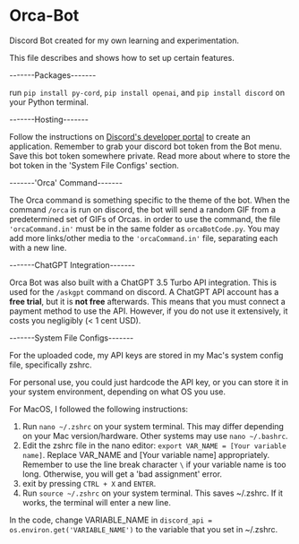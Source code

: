 # Orca-Bot
Discord Bot created for my own learning and experimentation. 

This file describes and shows how to set up certain features.

-------Packages-------

run `pip install py-cord`, `pip install openai`, and `pip install discord` on your Python terminal. 

-------Hosting-------

Follow the instructions on [Discord's developer portal](https://discord.com/developers/) to create an application. 
Remember to grab your discord bot token from the Bot menu. Save this bot token somewhere private. 
Read more about where to store the bot token in the 'System File Configs' section.

-------'Orca' Command-------

The Orca command is something specific to the theme of the bot. When the command `/orca` is run on discord, the bot will send a random GIF from a predetermined set of GIFs of Orcas. 
in order to use the command, the file `'orcaCommand.in'` must be in the same folder as `orcaBotCode.py`. 
You may add more links/other media to the `'orcaCommand.in'` file, separating each with a new line. 

-------ChatGPT Integration-------

Orca Bot was also built with a ChatGPT 3.5 Turbo API integration. This is used for the `/askgpt` command on discord. 
A ChatGPT API account has a **free trial**, but it is **not free** afterwards. This means that you must connect a payment method to use the API. 
However, if you do not use it extensively, it costs you negligibly (< 1 cent USD).

-------System File Configs-------

For the uploaded code, my API keys are stored in my Mac's system config file, specifically zshrc. 

For personal use, you could just hardcode the API key, or you can store it in your system environment, depending on what OS you use. 

For MacOS, I followed the following instructions:

1. Run `nano ~/.zshrc` on your system terminal. This may differ depending on your Mac version/hardware. Other systems may use `nano ~/.bashrc`. 
2. Edit the zshrc file in the nano editor: `export VAR_NAME = [Your variable name]`. Replace VAR_NAME and [Your variable name] appropriately. Remember to use the line break character `\` if your variable name is too long. Otherwise, you will get a 'bad assignment' error.
3. exit by pressing `CTRL + X` and `ENTER`.
4. Run `source ~/.zshrc` on your system terminal. This saves ~/.zshrc. If it works, the terminal will enter a new line. 

In the code, change VARIABLE_NAME in `discord_api = os.environ.get('VARIABLE_NAME')` to the variable that you set in ~/.zshrc. 

